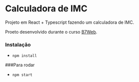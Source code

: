 # Calculadora de IMC

Projeto em React + Typescript fazendo um calculadora de IMC.

Proeto desenvolvido durante o curso [B7Web](https://b7web.com.br).

### Instalação
- `npm install`

###Para rodar
- `npm start`